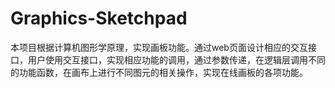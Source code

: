 # Graphics-Sketchpad
本项目根据计算机图形学原理，实现画板功能。通过web页面设计相应的交互接口，用户使用交互接口，实现相应功能的调用，通过参数传递，在逻辑层调用不同的功能函数，在画布上进行不同图元的相关操作，实现在线画板的各项功能。
